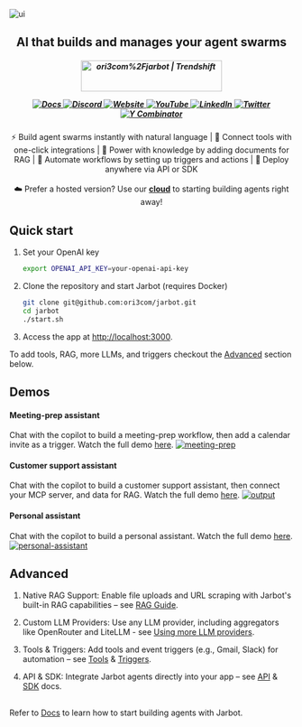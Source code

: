 ![ui](/assets/banner.png)

<h2 align="center">AI that builds and manages your agent swarms</h2>
<h5 align="center">

<p align="center" style="display: flex; justify-content: center; gap: 20px; align-items: center;">
  <a href="https://trendshift.io/repositories/13609" target="blank">
    <img src="https://trendshift.io/api/badge/repositories/13609" alt="ori3com%2Fjarbot | Trendshift" width="250" height="55"/>
  </a>
</p>

<p align="center">
  <a href="https://docs.ori3com.com/" target="_blank" rel="noopener">
    <img alt="Docs" src="https://img.shields.io/badge/Docs-8b5cf6?labelColor=8b5cf6&logo=readthedocs&logoColor=white">
  </a>
  <a href="https://discord.gg/rxB8pzHxaS" target="_blank" rel="noopener">
    <img alt="Discord" src="https://img.shields.io/badge/Discord-5865F2?logo=discord&logoColor=white&labelColor=5865F2">
  </a>
  <a href="https://www.ori3com.com/" target="_blank" rel="noopener">
    <img alt="Website" src="https://img.shields.io/badge/Website-10b981?labelColor=10b981&logo=window&logoColor=white">
  </a>
  <a href="https://www.youtube.com/@Ori3Com" target="_blank" rel="noopener">
    <img alt="YouTube" src="https://img.shields.io/badge/YouTube-FF0000?labelColor=FF0000&logo=youtube&logoColor=white">
  </a>
  <a href="https://www.linkedin.com/company/ori3com" target="_blank" rel="noopener">
    <img alt="LinkedIn" src="https://custom-icon-badges.demolab.com/badge/LinkedIn-0A66C2?logo=linkedin-white&logoColor=fff">
  </a>
  <a href="https://x.com/intent/user?screen_name=ori3comhq" target="_blank" rel="noopener">
    <img alt="Twitter" src="https://img.shields.io/twitter/follow/ori3comhq?style=social">
  </a>
  <a href="https://www.ycombinator.com" target="_blank" rel="noopener">
    <img alt="Y Combinator" src="https://img.shields.io/badge/Y%20Combinator-S24-orange">
  </a>
</p>


</h5>
<p align="center">
⚡ Build agent swarms instantly with natural language | 🔌 Connect tools with one-click integrations | 📂 Power with knowledge by adding documents for RAG | 🔄 Automate workflows by setting up triggers and actions | 🚀 Deploy anywhere via API or SDK<br><br>
☁️ Prefer a hosted version? Use our <b><a href="https://ori3com.com">cloud</a></b> to starting building agents right away!
</p>


## Quick start
1. Set your OpenAI key
   ```bash
   export OPENAI_API_KEY=your-openai-api-key  
   ```
      
2. Clone the repository and start Jarbot (requires Docker)
   ```bash
   git clone git@github.com:ori3com/jarbot.git
   cd jarbot
   ./start.sh
   ```

3. Access the app at [http://localhost:3000](http://localhost:3000).

To add tools, RAG, more LLMs, and  triggers checkout the [Advanced](#advanced) section below.

## Demos
#### Meeting-prep assistant
Chat with the copilot to build a meeting-prep workflow, then add a calendar invite as a trigger. Watch the full demo [here](https://youtu.be/KZTP4xZM2DY).
[![meeting-prep](https://github.com/user-attachments/assets/27755ef5-6549-476f-b9c0-50bef8770384)](https://youtu.be/KZTP4xZM2DY)

#### Customer support assistant
Chat with the copilot to build a customer support assistant, then connect your MCP server, and data for RAG. Watch the full demo [here](https://youtu.be/Xfo-OfgOl8w).
[![output](https://github.com/user-attachments/assets/97485fd7-64c3-4d60-a627-f756a89dee64)](https://youtu.be/Xfo-OfgOl8w)

#### Personal assistant
Chat with the copilot to build a personal assistant. Watch the full demo [here](https://youtu.be/6r7P4Vlcn2g).
[![personal-assistant](https://github.com/user-attachments/assets/0f1c0ffd-23ba-4b49-8bfb-ec7a846f1332)](https://youtu.be/6r7P4Vlcn2g)

## Advanced
1. Native RAG Support: Enable file uploads and URL scraping with Jarbot's built-in RAG capabilities – see [RAG Guide](https://docs.ori3com.com/docs/using-jarbot/rag).

2. Custom LLM Providers: Use any LLM provider, including aggregators like OpenRouter and LiteLLM - see [Using more LLM providers](https://docs.ori3com.com/docs/using-jarbot/customise/custom-llms).

3. Tools & Triggers: Add tools and event triggers (e.g., Gmail, Slack) for automation – see [Tools](https://docs.ori3com.com/docs/using-jarbot/tools) & [Triggers](https://docs.ori3com.com/docs/using-jarbot/triggers).

4. API & SDK: Integrate Jarbot agents directly into your app – see [API](https://docs.ori3com.com/docs/api-sdk/using_the_api) & [SDK](https://docs.ori3com.com/docs/api-sdk/using_the_sdk) docs.

##

Refer to [Docs](https://docs.ori3com.com/) to learn how to start building agents with Jarbot.
